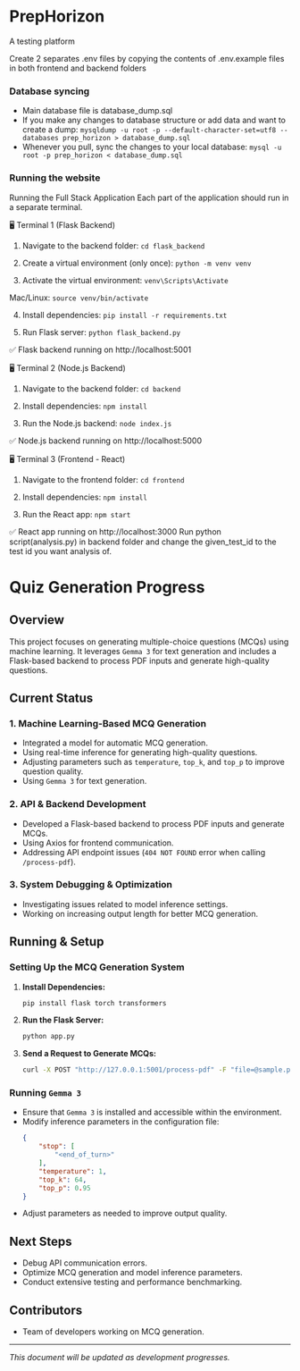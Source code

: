 # PrepHorizon
A testing platform

Create 2 separates .env files by copying the contents of .env.example files in both frontend and backend folders

### Database syncing
* Main database file is database_dump.sql
* If you make any changes to database structure or add data and want to create a dump: `mysqldump -u root -p --default-character-set=utf8 --databases prep_horizon > database_dump.sql`
* Whenever you pull, sync the changes to your local database: `mysql -u root -p prep_horizon < database_dump.sql`

### Running the website
Running the Full Stack Application
Each part of the application should run in a separate terminal.

🖥️ Terminal 1 (Flask Backend)
1. Navigate to the backend folder:
`cd flask_backend`

2. Create a virtual environment (only once):
`python -m venv venv`

3. Activate the virtual environment:
`venv\Scripts\Activate`

Mac/Linux:
`source venv/bin/activate`

4. Install dependencies:
`pip install -r requirements.txt`

5. Run Flask server:
`python flask_backend.py`

✅ Flask backend running on http://localhost:5001

🖥️ Terminal 2 (Node.js Backend)
1. Navigate to the backend folder:
`cd backend`

2. Install dependencies:
`npm install`

3. Run the Node.js backend:
`node index.js`

✅ Node.js backend running on http://localhost:5000

🖥️ Terminal 3 (Frontend - React)
1. Navigate to the frontend folder:
`cd frontend`

2. Install dependencies:
`npm install`

3. Run the React app:
`npm start`

✅ React app running on http://localhost:3000
Run python script(analysis.py) in backend folder and change the given_test_id to the test id you want analysis of.
# Quiz Generation Progress

## Overview
This project focuses on generating multiple-choice questions (MCQs) using machine learning. It leverages `Gemma 3` for text generation and includes a Flask-based backend to process PDF inputs and generate high-quality questions.

## Current Status
### 1. **Machine Learning-Based MCQ Generation**
- Integrated a model for automatic MCQ generation.
- Using real-time inference for generating high-quality questions.
- Adjusting parameters such as `temperature`, `top_k`, and `top_p` to improve question quality.
- Using `Gemma 3` for text generation.

### 2. **API & Backend Development**
- Developed a Flask-based backend to process PDF inputs and generate MCQs.
- Using Axios for frontend communication.
- Addressing API endpoint issues (`404 NOT FOUND` error when calling `/process-pdf`).

### 3. **System Debugging & Optimization**
- Investigating issues related to model inference settings.
- Working on increasing output length for better MCQ generation.

## Running & Setup
### Setting Up the MCQ Generation System
1. **Install Dependencies:**
   ```sh
   pip install flask torch transformers
   ```
2. **Run the Flask Server:**
   ```sh
   python app.py
   ```
3. **Send a Request to Generate MCQs:**
   ```sh
   curl -X POST "http://127.0.0.1:5001/process-pdf" -F "file=@sample.pdf"
   ```

### Running `Gemma 3`
- Ensure that `Gemma 3` is installed and accessible within the environment.
- Modify inference parameters in the configuration file:
  ```json
  {
      "stop": [
          "<end_of_turn>"
      ],
      "temperature": 1,
      "top_k": 64,
      "top_p": 0.95
  }
  ```
- Adjust parameters as needed to improve output quality.

## Next Steps
- Debug API communication errors.
- Optimize MCQ generation and model inference parameters.
- Conduct extensive testing and performance benchmarking.

## Contributors
- Team of developers working on MCQ generation.

---
*This document will be updated as development progresses.*


